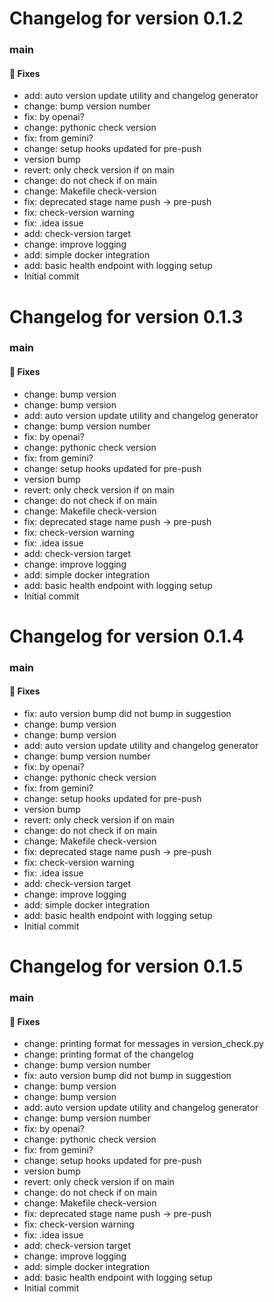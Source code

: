 # Changelog for version 0.1.2

### main
#### 🐛 Fixes
- add: auto version update utility and changelog generator
- change: bump version number
- fix: by openai?
- change: pythonic check version
- fix: from gemini?
- change: setup hooks updated for pre-push
- version bump
- revert: only check version if on main
- change: do not check if on main
- change: Makefile check-version
- fix: deprecated stage name push -> pre-push
- fix: check-version warning
- fix: .idea issue
- add: check-version target
- change: improve logging
- add: simple docker integration
- add: basic health endpoint with logging setup
- Initial commit

# Changelog for version 0.1.3

### main
#### 🐛 Fixes
- change: bump version
- change: bump version
- add: auto version update utility and changelog generator
- change: bump version number
- fix: by openai?
- change: pythonic check version
- fix: from gemini?
- change: setup hooks updated for pre-push
- version bump
- revert: only check version if on main
- change: do not check if on main
- change: Makefile check-version
- fix: deprecated stage name push -> pre-push
- fix: check-version warning
- fix: .idea issue
- add: check-version target
- change: improve logging
- add: simple docker integration
- add: basic health endpoint with logging setup
- Initial commit
# Changelog for version 0.1.4

### main
#### 🐛 Fixes
- fix: auto version bump did not bump in suggestion
- change: bump version
- change: bump version
- add: auto version update utility and changelog generator
- change: bump version number
- fix: by openai?
- change: pythonic check version
- fix: from gemini?
- change: setup hooks updated for pre-push
- version bump
- revert: only check version if on main
- change: do not check if on main
- change: Makefile check-version
- fix: deprecated stage name push -> pre-push
- fix: check-version warning
- fix: .idea issue
- add: check-version target
- change: improve logging
- add: simple docker integration
- add: basic health endpoint with logging setup
- Initial commit
# Changelog for version 0.1.5

### main
#### 🐛 Fixes
- change: printing format for messages in version_check.py
- change: printing format of the changelog
- change: bump version number
- fix: auto version bump did not bump in suggestion
- change: bump version
- change: bump version
- add: auto version update utility and changelog generator
- change: bump version number
- fix: by openai?
- change: pythonic check version
- fix: from gemini?
- change: setup hooks updated for pre-push
- version bump
- revert: only check version if on main
- change: do not check if on main
- change: Makefile check-version
- fix: deprecated stage name push -> pre-push
- fix: check-version warning
- fix: .idea issue
- add: check-version target
- change: improve logging
- add: simple docker integration
- add: basic health endpoint with logging setup
- Initial commit
